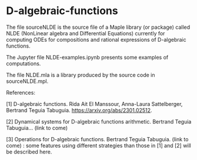 # D-algebraic-functions
The file sourceNLDE is the source file of a Maple library (or package) called NLDE (NonLinear algebra and Differential Equations) 
currently for computing ODEs for compositions and rational expressions of D-algebraic functions.

The Jupyter file NLDE-examples.ipynb presents some examples of computations.

The file NLDE.mla is a library produced by the source code in sourceNLDE.mpl.

References:

[1] D-algebraic functions. Rida Ait El Manssour, Anna-Laura Sattelberger, Bertrand Teguia Tabuguia. https://arxiv.org/abs/2301.02512.

[2] Dynamical systems for D-algebraic functions arithmetic. Bertrand Teguia Tabuguia... (link to come)

[3] Operations for D-algebraic functions. Bertrand Teguia Tabuguia. (link to come) : some features using different strategies than those in [1] and [2] will be described here.
